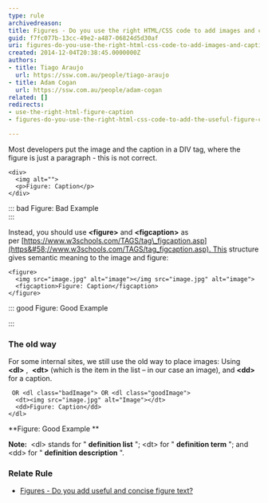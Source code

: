 ```yaml
---
type: rule
archivedreason: 
title: Figures - Do you use the right HTML/CSS code to add images and captions?
guid: f7fc077b-13cc-49e2-a487-06824d5d30af
uri: figures-do-you-use-the-right-html-css-code-to-add-images-and-captions
created: 2014-12-04T20:38:45.0000000Z
authors:
- title: Tiago Araujo
  url: https://ssw.com.au/people/tiago-araujo
- title: Adam Cogan
  url: https://ssw.com.au/people/adam-cogan
related: []
redirects:
- use-the-right-html-figure-caption
- figures-do-you-use-the-right-html-css-code-to-add-the-useful-figure-caption

---
```


Most developers put the image and the caption in a DIV tag, where the figure is just a paragraph - this is not correct.

<!--endintro-->



```
<div>
  <img alt="">
  <p>Figure: Caption</p>
</div>
```



::: bad
Figure: Bad Example  
:::

Instead, you should use      **&lt;figure&gt;** and      **&lt;figcaption&gt;** as per [https://www.w3schools.com/TAGS/tag\_figcaption.asp](https&#58;//www.w3schools.com/TAGS/tag_figcaption.asp). This structure gives semantic meaning to the image and figure:



```
<figure>
  <img src="image.jpg" alt="image"></img src="image.jpg" alt="image">
  <figcaption>Figure: Caption</figcaption>
</figure>
```



::: good
Figure: Good Example

:::

### The old way


For some internal sites, we still use the old way to place images: Using  **&lt;dl&gt;** ,  **&lt;dt&gt;** (which is the item in the list – in our case an image), and      **&lt;dd&gt;** for a caption.



```
 OR <dl class="badImage"> OR <dl class="goodImage"> 
  <dt><img src="image.jpg" alt="Image"></dt>
  <dd>Figure: Caption</dd> 
</dl>
```


 **Figure: Good Example
** 

**Note:**  &lt;dl&gt; stands for " **definition list** "; &lt;dt&gt; for " **definition term** "; and &lt;dd&gt; for " **definition description** ".

### Relate Rule


* [Figures - Do you add useful and concise figure text?](/figures-do-you-add-useful-and-concise-figure-text-aka-a-caption-to-avoid-a-lot-of-text-over-images)


</dl>
